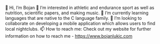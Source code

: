 👋 Hi, I’m Bojan
👀 I’m interested in athletic and endurance sport as well as nutrition, scientific papers, and making music.
🌱 I’m currently learning languages that are native to the C language family.
💞️ I’m looking to collaborate on developing a mobile application which allows users to find local nightclubs.
📫 How to reach me: Check out my website for further information on how to reach me - https://www.bojanlukic.com

<!---
Bojan-Lukic/Bojan-Lukic is a ✨ special ✨ repository because its `README.md` (this file) appears on your GitHub profile.
You can click the Preview link to take a look at your changes.
--->
